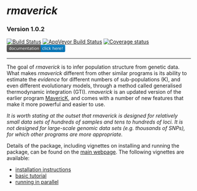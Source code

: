 # *rmaverick*
### Version 1.0.2
[![Build Status](https://travis-ci.org/bobverity/rmaverick.png?branch=develop)](https://travis-ci.org/bobverity/rmaverick)
[![AppVeyor Build Status](https://ci.appveyor.com/api/projects/status/github/bobverity/rmaverick?branch=develop&svg=true)](https://ci.appveyor.com/project/bobverity/rmaverick)
[![Coverage status](https://codecov.io/gh/bobverity/rmaverick/branch/develop/graph/badge.svg)](https://codecov.io/github/bobverity/rmaverick?branch=develop)
[![Documentation](https://github.com/bobverity/rmaverick/blob/master/R_ignore/images/documentation-click%20here!-blue.png)](https://bobverity.github.io/rmaverick/)

--------------------------------------------------------------------------------------------------------------------------------

The goal of *rmaverick* is to infer population structure from genetic data. What makes *rmaverick* different from other similar programs is its ability to estimate the *evidence* for different numbers of sub-populations (K), and even different evolutionary models, through a method called generalised thermodynamic integration (GTI). *rmaverick* is an updated version of the earlier program [MavericK](https://www.ncbi.nlm.nih.gov/pmc/articles/PMC4981280/), and comes with a number of new features that make it more powerful and easier to use.

*It is worth stating at the outset that rmaverick is designed for relatively small data sets of hundreds of samples and tens to hundreds of loci. It is not designed for large-scale genomic data sets (e.g. thousands of SNPs), for which other programs are more appropriate.*

Details of the package, including vignettes on installing and running the package, can be found on the [main webpage](https://bobverity.github.io/rmaverick/). The following vignettes are available:

* [installation instructions](https://bobverity.github.io/rmaverick/articles/installation.html)
* [basic tutorial](https://bobverity.github.io/rmaverick/articles/basic_tutorial.html)
* [running in parallel](https://bobverity.github.io/rmaverick/articles/parallel.html)

